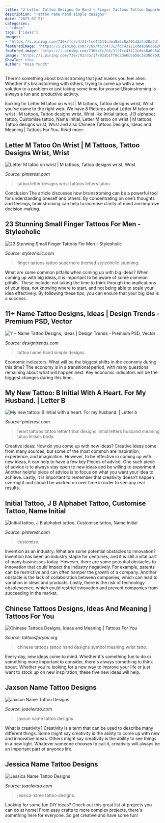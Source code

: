 ```yaml
---
title: "J Letter Tattoo Designs On Hand ~ Finger Tattoos Tattoo Superhero Themed Styleoholic Stunning"
description: "Tattoo name hand simple designs"
date: "2023-07-21"
categories:
- "ideas"
tags: ["ideas"]
images:
- "https://i.pinimg.com/736x/fc/c4/31/fcc43111cdea8a6c8a201d3afa28a7df--my-husband-initials.jpg"
featuredImage: "https://i.pinimg.com/736x/fc/c4/31/fcc43111cdea8a6c8a201d3afa28a7df--my-husband-initials.jpg"
featured_image: "https://i.pinimg.com/736x/fc/c4/31/fcc43111cdea8a6c8a201d3afa28a7df--my-husband-initials.jpg"
image: "https://i.pinimg.com/736x/92/ab/1f/92ab1ff8c2de6b5a58c3838d7bd2ce2e.jpg"
ShowToc: true
author: "Rosa Yundt"
---
```



There's something about brainstroming that just makes you feel alive. Whether it's brainstorming with others, trying to come up with a new solution to a problem or just taking some time for yourself,Brainstroming is always a fun and productive activity.

	

		
looking for Letter M tatoo on wrist | M tattoos, Tattoo designs wrist, Wrist you've came to the right web. We have 8 Pictures about Letter M tatoo on wrist | M tattoos, Tattoo designs wrist, Wrist like Initial tattoo, J B alphabet tattoo, Customise tattoo, Name Initial, Letter M tatoo on wrist | M tattoos, Tattoo designs wrist, Wrist and also Chinese Tattoos Designs, Ideas and Meaning | Tattoos For You. Read more:
		
    
## Letter M Tatoo On Wrist | M Tattoos, Tattoo Designs Wrist, Wrist

<img loading=lazy src="https://i.pinimg.com/736x/9b/b4/4a/9bb44a5b5ac5de1be34fb487a196f330--monograms-letters.jpg" onerror="this.onerror=null;this.src='https://tse2.mm.bing.net/th?id=OIP.m3Lltx6AF_y9qcMu5oPr9AAAAA&amp;pid=15.1';" alt="Letter M tatoo on wrist | M tattoos, Tattoo designs wrist, Wrist">

_Source: pinterest.com_

>tattoo letter designs wrist tattoos letters tatoo. 

	

Conclusion
The article discusses how brainstroming can be a powerful tool for understanding oneself and others. By concentrating on one’s thoughts and feelings, brainstroming can help to increase clarity of mind and improve decision-making.

    
## 23 Stunning Small Finger Tattoos For Men - Styleoholic

<img loading=lazy src="https://i.styleoholic.com/2016/12/Superhero-themed-tattoo-ideas.jpg" onerror="this.onerror=null;this.src='https://tse3.mm.bing.net/th?id=OIP.4zdlOWDyR2o2R71iqe5TWgHaHa&amp;pid=15.1';" alt="23 Stunning Small Finger Tattoos For Men - Styleoholic">

_Source: styleoholic.com_

>finger tattoos tattoo superhero themed styleoholic stunning. 

	

What are some common pitfalls when coming up with big ideas?
When coming up with big ideas, it is important to be aware of some common pitfalls. These include: not taking the time to think through the implications of your idea, not knowing where to start, and not being able to scale your idea effectively. By following these tips, you can ensure that your big idea is a success.

    
## 11+ Name Tattoo Designs, Ideas | Design Trends - Premium PSD, Vector

<img loading=lazy src="https://images.designtrends.com/wp-content/uploads/2015/10/11113531/Simple-Name-Tattoo-on-Hand.jpg" onerror="this.onerror=null;this.src='https://tse1.mm.bing.net/th?id=OIP.GS1K90v0urLYeaEdLOg2FwHaHa&amp;pid=15.1';" alt="11+ Name Tattoo Designs, Ideas | Design Trends - Premium PSD, Vector">

_Source: designtrends.com_

>tattoo name hand simple designs. 

	

Economic indicators: What will be the biggest shifts in the economy during this time?
The economy is in a transitional period, with many questions remaining about what will happen next. Key economic indicators will be the biggest changes during this time.

    
## My New Tattoo: B Initial With A Heart. For My Husband. | Letter B

<img loading=lazy src="https://i.pinimg.com/736x/fc/c4/31/fcc43111cdea8a6c8a201d3afa28a7df--my-husband-initials.jpg" onerror="this.onerror=null;this.src='https://tse2.mm.bing.net/th?id=OIP.EqfWBoZ6HlkP5opUQy5h3QHaJ3&amp;pid=15.1';" alt="My new tattoo: B initial with a heart. For my husband. | Letter b">

_Source: pinterest.com_

>heart tattoos tattoo letter tribal designs initial letters husband meaning tatoo initials body. 

	

Creative ideas: How do you come up with new ideas?
Creative ideas come from many sources, but some of the most common are inspiration, experience, and imagination. However, to be effective in coming up with new ideas, it can help to have a few key Pieces of advice. One such piece of advice is to always stay open to new ideas and be willing to experiment. Another helpful piece of advice is to focus on what you want your idea to achieve. Lastly, it is important to remember that creativity doesn’t happen overnight and should be worked on over time in order to see any real results.

    
## Initial Tattoo, J B Alphabet Tattoo, Customise Tattoo, Name Initial

<img loading=lazy src="https://i.pinimg.com/736x/92/ab/1f/92ab1ff8c2de6b5a58c3838d7bd2ce2e.jpg" onerror="this.onerror=null;this.src='https://tse4.mm.bing.net/th?id=OIP.pmg3Gde8LM-EncryLIm-ewHaJe&amp;pid=15.1';" alt="Initial tattoo, J B alphabet tattoo, Customise tattoo, Name Initial">

_Source: pinterest.com_

>customise. 

	

Invention as an industry: What are some potential obstacles to innovation?
Invention has been an industry staple for centuries, and it is still a vital part of many businesses today. However, there are some potential obstacles to innovation that could impact the industry negatively. For example, patents can be restrictive and can often hamper the growth of a company. Another obstacle is the lack of collaboration between companies, which can lead to variation in ideas and products. Lastly, there is the risk of technology obsolescence, which could restrict innovation and prevent companies from succeeding in the market.

    
## Chinese Tattoos Designs, Ideas And Meaning | Tattoos For You

<img loading=lazy src="http://www.tattoosforyou.org/wp-content/uploads/2013/10/Chinese-Love-Tattoo.jpg" onerror="this.onerror=null;this.src='https://tse1.mm.bing.net/th?id=OIP.VRGZVm52SIZMuk10zO8kQgHaEL&amp;pid=15.1';" alt="Chinese Tattoos Designs, Ideas and Meaning | Tattoos For You">

_Source: tattoosforyou.org_

>chinese tattoos tattoo hand designs symbol meaning wrist tatto. 

	

Every day, new ideas come to mind. Whether it's something fun to do or something more important to consider, there's always something to think about. Whether you're looking for a new way to improve your life or just want to stock up on new inspiration, these five new ideas will help.

    
## Jaxson Name Tattoo Designs

<img loading=lazy src="https://www.joaoleitao.com/tattoo-name/files/male-names3/tattoo-design-name-jaxson-23.png" onerror="this.onerror=null;this.src='https://tse2.mm.bing.net/th?id=OIP.INt3FFhFPVpkU9NV3OLnuQHaE6&amp;pid=15.1';" alt="Jaxson Name Tattoo Designs">

_Source: joaoleitao.com_

>jaxson name tattoo designs. 

	

What is creativity?
Creativity is a term that can be used to describe many different things. Some might say creativity is the ability to come up with new and innovative ideas. Others might say creativity is the ability to see things in a new light. Whatever someone chooses to call it, creativity will always be an important part of anyones life.

    
## Jessica Name Tattoo Designs

<img loading=lazy src="https://www.joaoleitao.com/tattoo-name/files/female-names2/tattoo-design-name-jessica-11.png" onerror="this.onerror=null;this.src='https://tse1.mm.bing.net/th?id=OIP.mX1wUqMWY72s08BjeKBapQHaEd&amp;pid=15.1';" alt="Jessica Name Tattoo Designs">

_Source: joaoleitao.com_

>jessica name tattoo designs. 

	

Looking for some fun DIY ideas? Check out this great list of projects you can do at home! From easy crafts to more complex projects, there's something here for everyone. So get creative and have some fun!

